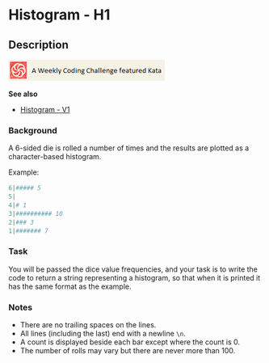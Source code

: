 # Histogram - H1

## Description

![kata](./img/kata.png "A Weekly Coding Challenge featured Kata")

**See also**

* [Histogram - V1](https://www.codewars.com/kata/57c6c2e1f8392d982a0000f2)

### Background

A 6-sided die is rolled a number of times and the results are plotted as a character-based histogram.

Example:

```python
6|##### 5
5|
4|# 1
3|########## 10
2|### 3
1|####### 7
```

### Task

You will be passed the dice value frequencies, and your task is to write the code to return a string representing a histogram, so that when it is printed it has the same format as the example.

### Notes

* There are no trailing spaces on the lines.
* All lines (including the last) end with a newline `\n`.
* A count is displayed beside each bar except where the count is 0.
* The number of rolls may vary but there are never more than 100.
